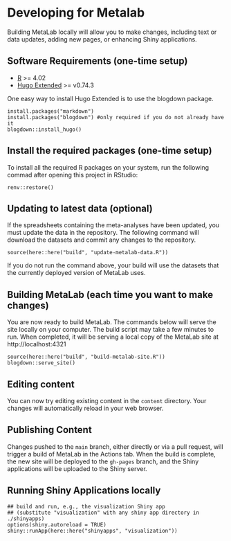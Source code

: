 # Developing for Metalab

Building MetaLab locally will allow you to make changes, including
text or data updates, adding new pages, or enhancing Shiny
applications.

## Software Requirements (one-time setup)

- [R](https://cloud.r-project.org/) >= 4.02
- [Hugo Extended](https://gohugo.io/getting-started/installing/) >= v0.74.3

One easy way to install Hugo Extended is to use the blogdown
package.

```
install.packages("markdown")
install.packages("blogdown") #only required if you do not already have it
blogdown::install_hugo()
```

## Install the required packages (one-time setup)

To install all the required R packages on your system, run the
following commad after opening this project in RStudio:

```
renv::restore()
```

## Updating to latest data (optional)

If the spreadsheets containing the meta-analyses have been updated,
you must update the data in the repository. The following command will
download the datasets and commit any changes to the repository.

```
source(here::here("build", "update-metalab-data.R"))
```

If you do not run the command above, your build will use the datasets
that the currently deployed version of MetaLab uses.

## Building MetaLab (each time you want to make changes)

You are now ready to build MetaLab. The commands below will serve the
site locally on your computer. The build script may take a few minutes
to run. When completed, it will be serving a local copy of the MetaLab
site at http://localhost:4321


```
source(here::here("build", "build-metalab-site.R"))
blogdown::serve_site()
```

## Editing content

You can now try editing existing content in the `content`
directory. Your changes will automatically reload in your web browser.

## Publishing Content

Changes pushed to the `main` branch, either directly or via a pull
request, will trigger a build of MetaLab in the Actions tab. When the
build is complete, the new site will be deployed to the `gh-pages`
branch, and the Shiny applications will be uploaded to the Shiny
server.

## Running Shiny Applications locally

```
## build and run, e.g., the visualization Shiny app
## (substitute "visualization" with any shiny app directory in ./shinyapps)
options(shiny.autoreload = TRUE)
shiny::runApp(here::here("shinyapps", "visualization")) 
```
